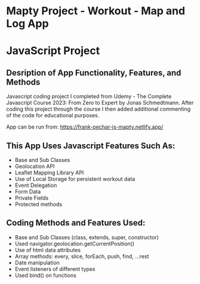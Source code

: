# Mapty Project -  Workout - Map and Log App 
# JavaScript Project
## Desription of App Functionality, Features, and Methods

Javascript coding project I completed from Udemy - The Complete Javascript Course 2023: From Zero to Expert by Jonas Schmedtmann. After coding this project through the course I then added additional commenting of the code for educational purposes.

App can be run from: https://frank-pechar-js-mapty.netlify.app/

## This App Uses Javascript Features Such As:

- Base and Sub Classes
- Geolocation API 
- Leaflet Mapping Library API
- Use of Local Storage for persistent workout data
- Event Delegation
- Form Data
- Private Fields
- Protected methods

## Coding Methods and Features Used:

- Base and Sub Classes (class, extends, super, constructor)
- Used navigator.geolocation.getCurrentPosition()
- Use of html data attributes
- Array methods: every, slice, forEach, push, find, ...rest
- Date manipulation
- Event listeners of different types
- Used bind() on functions
